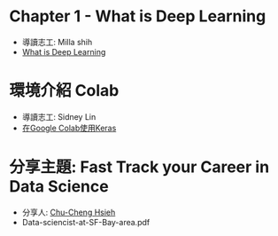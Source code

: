 
# Chapter 1 - What is Deep Learning

- 導讀志工: Milla shih
- [What is Deep Learning][1]

# 環境介紹 Colab

- 導讀志工: Sidney Lin
- [在Google Colab使用Keras][2]

# 分享主題: Fast Track your Career in Data Science

- 分享人: [Chu-Cheng Hsieh][3]
- Data-sciencist-at-SF-Bay-area.pdf











[1]:https://ppt.cc/fflBlx
[2]:https://lihi.cc/iaAoO
[3]:http://linkedin.com/in/chucheng1
